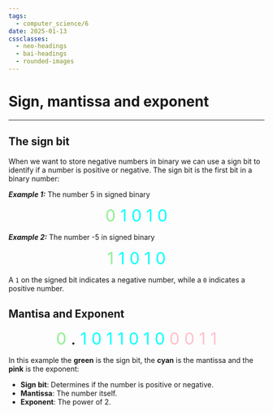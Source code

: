 ```yaml
---
tags:
  - computer_science/6
date: 2025-01-13
cssclasses:
  - neo-headings
  - bai-headings
  - rounded-images
---
```

# Sign, mantissa and exponent

***
## The sign bit
When we want to store negative numbers in binary we can use a sign bit to identify if a number is positive or negative. The sign bit is the first bit in a binary number:

***Example 1:*** The number 5 in signed binary
<p style="font-size:xx-large;text-align:center;margin:0;"><span style="color:lightgreen;">0</span> <span style="color:cyan;">1 0 1 0</span></p>

***Example 2:*** The number -5 in signed binary
<p style="font-size:xx-large;text-align:center;margin:0;"><span style="color:lightgreen;">1</span> <span style="color:cyan;">1 0 1 0</span></p>

A `1` on the signed bit indicates a negative number, while a `0` indicates a positive number.

## Mantisa and Exponent

<p style="font-size:xx-large;text-align:center;margin:0;"><span style="color:lightgreen;">0</span> . <span style="color:cyan;">1 0 1 1 0 1 0</span> <span style="color:pink;">0 0 1 1</span></p>

In this example the **green** is the sign bit, the **cyan** is the mantissa and the **pink** is the exponent:
- **Sign bit**: Determines if the number is positive or negative.
- **Mantissa**: The number itself.
- **Exponent**: The power of 2.
